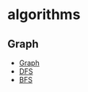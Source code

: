 # algorithms

## Graph

- [Graph](https://github.com/imrushi/algorithms/tree/main/Graph/graph)
- [DFS](https://github.com/imrushi/algorithms/tree/main/Graph/DFS)
- [BFS](https://github.com/imrushi/algorithms/tree/main/Graph/BFS)
